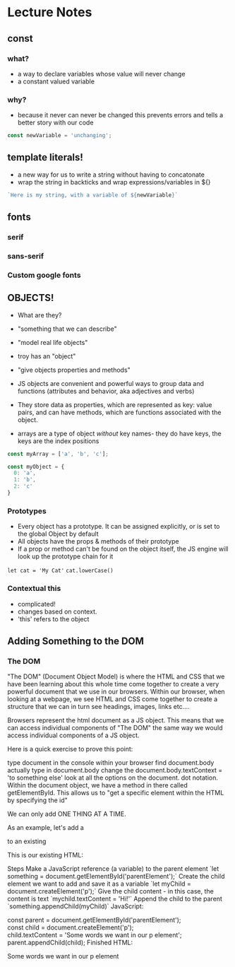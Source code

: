 # Lecture Notes

## const
### what?
- a way to declare variables whose value will never change
- a constant valued variable

### why?
- because it never can never be changed this prevents errors and tells a better story with our code
``` javascript
const newVariable = 'unchanging';
```

## template literals!
- a new way for us to write a string without having to concatonate
- wrap the string in backticks and wrap expressions/variables in ${}

``` js
`Here is my string, with a variable of ${newVariable}`
```

## fonts
### serif
### sans-serif
### Custom google fonts

## OBJECTS!
- What are they? 
- "something that we can describe"
- "model real life objects"
- troy has an "object" 
- "give objects properties and methods"

- JS objects are convenient and powerful ways to group data and functions (attributes and behavior, aka adjectives and verbs)
- They store data as properties, which are represented as key: value pairs, and can have methods, which are functions associated with the object.

- arrays are a type of object *without* key names- they do have keys, the keys are the index positions

``` js
const myArray = ['a', 'b', 'c'];

const myObject = {
  0: 'a',
  1: 'b',
  2: 'c'
}

```

### Prototypes
- Every object has a prototype. It can be assigned explicitly, or is set to the global Object by default
- All objects have the props & methods of their prototype
- If a prop or method can't be found on the object itself, the JS engine will look up the prototype chain for it

`let cat = 'My Cat'`
`cat.lowerCase()`


### Contextual this
- complicated!
- changes based on context.
- 'this' refers to the object

## Adding Something to the DOM

### The DOM
"The DOM" (Document Object Model) is where the HTML and CSS that we have been learning about this whole time come together to create a very powerful document that we use in our browsers. Within our browser, when looking at a webpage, we see HTML and CSS come together to create a structure that we can in turn see headings, images, links etc....

Browsers represent the html document as a JS object. This means that we can access individual components of "The DOM" the same way we would access individual components of a JS object.

Here is a quick exercise to prove this point:

type document in the console within your browser
find document.body
actually type in document.body
change the document.body.textContext = 'to something else'
look at all the options on the document. dot notation.
Within the document object, we have a method in there called getElementById. This allows us to "get a specific element within the HTML by specifying the id"

We can only add ONE THING AT A TIME.

As an example, let's add a <p> to an existing <div>

This is our existing HTML:

<div id="parentElement">
</div>
Steps
Make a JavaScript reference (a variable) to the parent element
`let something = document.getElementById('parentElement');`
Create the child element we want to add and save it as a variable
`let myChild = document.createElement('p');`
Give the child content - in this case, the content is text
`mychild.textContent = 'Hi!'`
Append the child to the parent
`something.appendChild(myChild)`
JavaScript:

const parent = document.getElementById('parentElement');  
const child = document.createElement('p');  
child.textContent = 'Some words we want in our p element';  
parent.appendChild(child);
Finished HTML:

<div id="parent">
  <p>Some words we want in our p element</p>
</div>
